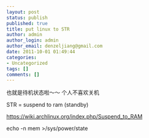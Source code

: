 ```yaml
---
layout: post
status: publish
published: true
title: put linux to STR
author: admin
author_login: admin
author_email: denzeljiang@gmail.com
date: 2011-10-01 01:49:44
categories:
- Uncategorized
tags: []
comments: []
---
```


也就是待机状态啦～～ 个人不喜欢关机

STR = suspend to ram
(standby)

https://wiki.archlinux.org/index.php/Suspend_to_RAM

echo -n mem >/sys/power/state
